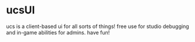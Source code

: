 # ucsUI
ucs is a client-based ui for all sorts of things! free use for studio debugging and in-game abilities for admins. have fun!
